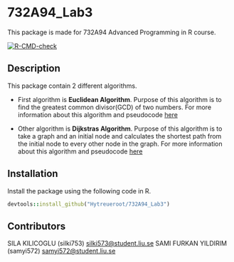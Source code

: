 # 732A94_Lab3

This package is made for 732A94 Advanced Programming in R course.

<!-- badges: start -->
[![R-CMD-check](https://github.com/Hytreueroot/732A94_Lab3/actions/workflows/R-CMD-check.yaml/badge.svg)](https://github.com/Hytreueroot/732A94_Lab3/actions/workflows/R-CMD-check.yaml)
<!-- badges: end -->

## Description
This package contain 2 different algorithms. 

* First algorithm is **Euclidean Algorithm**. Purpose of this algorithm is to find the greatest common divisor(GCD) of two numbers. For more information about this algorithm and pseudocode [here](https://en.wikipedia.org/wiki/Euclidean_algorithm)

* Other algorithm is **Dijkstras Algorithm**. Purpose of this algorithm is to take a graph and an initial node and calculates the shortest path from the initial node to every other node in the graph. For more information about this algorithm and pseudocode [here](https://en.wikipedia.org/wiki/Dijkstra%27s_algorithm)

## Installation
Install the package using the following code in R.

```ruby
devtools::install_github("Hytreueroot/732A94_Lab3")
```

## Contributors
SILA KILICOGLU        (silki753)          silki573@student.liu.se
SAMI FURKAN YILDIRIM  (samyi572)          samyi572@student.liu.se

